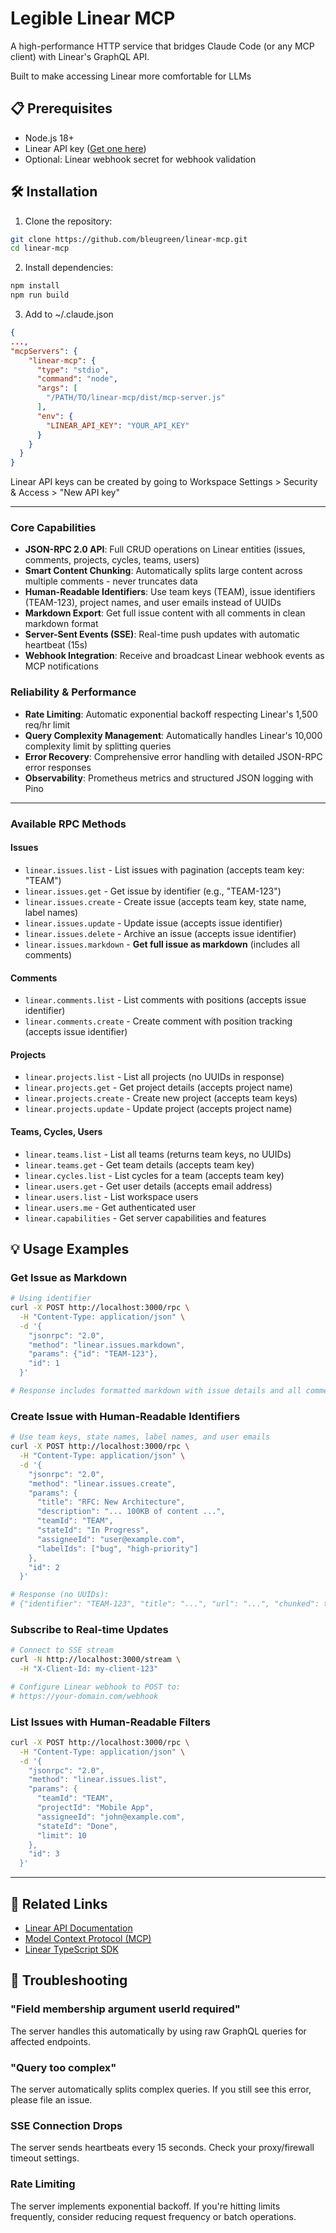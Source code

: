# Legible Linear MCP

A high-performance HTTP service that bridges Claude Code (or any MCP client) with Linear's GraphQL API. 

Built to make accessing Linear more comfortable for LLMs 

## 📋 Prerequisites

- Node.js 18+ 
- Linear API key ([Get one here](https://linear.app/settings/account/security))
- Optional: Linear webhook secret for webhook validation

## 🛠️ Installation

1. Clone the repository:
```bash
git clone https://github.com/bleugreen/linear-mcp.git
cd linear-mcp
```

2. Install dependencies:
```bash
npm install
npm run build
```

3. Add to ~/.claude.json
```json
{
...,
"mcpServers": {
    "linear-mcp": {
      "type": "stdio",
      "command": "node",
      "args": [
        "/PATH/TO/linear-mcp/dist/mcp-server.js"
      ],
      "env": {
        "LINEAR_API_KEY": "YOUR_API_KEY"
      }
    }
  }
}
```

Linear API keys can be created by going to Workspace Settings > Security & Access > "New API key"

---

### Core Capabilities
- **JSON-RPC 2.0 API**: Full CRUD operations on Linear entities (issues, comments, projects, cycles, teams, users)
- **Smart Content Chunking**: Automatically splits large content across multiple comments - never truncates data
- **Human-Readable Identifiers**: Use team keys (TEAM), issue identifiers (TEAM-123), project names, and user emails instead of UUIDs
- **Markdown Export**: Get full issue content with all comments in clean markdown format
- **Server-Sent Events (SSE)**: Real-time push updates with automatic heartbeat (15s)
- **Webhook Integration**: Receive and broadcast Linear webhook events as MCP notifications

### Reliability & Performance
- **Rate Limiting**: Automatic exponential backoff respecting Linear's 1,500 req/hr limit
- **Query Complexity Management**: Automatically handles Linear's 10,000 complexity limit by splitting queries
- **Error Recovery**: Comprehensive error handling with detailed JSON-RPC error responses
- **Observability**: Prometheus metrics and structured JSON logging with Pino

---

 
### Available RPC Methods

#### Issues
- `linear.issues.list` - List issues with pagination (accepts team key: "TEAM")
- `linear.issues.get` - Get issue by identifier (e.g., "TEAM-123")
- `linear.issues.create` - Create issue (accepts team key, state name, label names)
- `linear.issues.update` - Update issue (accepts issue identifier)
- `linear.issues.delete` - Archive an issue (accepts issue identifier)
- `linear.issues.markdown` - **Get full issue as markdown** (includes all comments)

#### Comments
- `linear.comments.list` - List comments with positions (accepts issue identifier)
- `linear.comments.create` - Create comment with position tracking (accepts issue identifier)

#### Projects
- `linear.projects.list` - List all projects (no UUIDs in response)
- `linear.projects.get` - Get project details (accepts project name)
- `linear.projects.create` - Create new project (accepts team keys)
- `linear.projects.update` - Update project (accepts project name)

#### Teams, Cycles, Users
- `linear.teams.list` - List all teams (returns team keys, no UUIDs)
- `linear.teams.get` - Get team details (accepts team key)
- `linear.cycles.list` - List cycles for a team (accepts team key)
- `linear.users.get` - Get user details (accepts email address)
- `linear.users.list` - List workspace users
- `linear.users.me` - Get authenticated user
- `linear.capabilities` - Get server capabilities and features

## 💡 Usage Examples

### Get Issue as Markdown
```bash
# Using identifier
curl -X POST http://localhost:3000/rpc \
  -H "Content-Type: application/json" \
  -d '{
    "jsonrpc": "2.0",
    "method": "linear.issues.markdown",
    "params": {"id": "TEAM-123"},
    "id": 1
  }'

# Response includes formatted markdown with issue details and all comments
```

### Create Issue with Human-Readable Identifiers
```bash
# Use team keys, state names, label names, and user emails
curl -X POST http://localhost:3000/rpc \
  -H "Content-Type: application/json" \
  -d '{
    "jsonrpc": "2.0",
    "method": "linear.issues.create",
    "params": {
      "title": "RFC: New Architecture",
      "description": "... 100KB of content ...",
      "teamId": "TEAM",
      "stateId": "In Progress",
      "assigneeId": "user@example.com",
      "labelIds": ["bug", "high-priority"]
    },
    "id": 2
  }'

# Response (no UUIDs):
# {"identifier": "TEAM-123", "title": "...", "url": "...", "chunked": true, "chunks": 2}
```

### Subscribe to Real-time Updates
```bash
# Connect to SSE stream
curl -N http://localhost:3000/stream \
  -H "X-Client-Id: my-client-123"

# Configure Linear webhook to POST to:
# https://your-domain.com/webhook
```

### List Issues with Human-Readable Filters
```bash
curl -X POST http://localhost:3000/rpc \
  -H "Content-Type: application/json" \
  -d '{
    "jsonrpc": "2.0",
    "method": "linear.issues.list",
    "params": {
      "teamId": "TEAM",
      "projectId": "Mobile App",
      "assigneeId": "john@example.com",
      "stateId": "Done",
      "limit": 10
    },
    "id": 3
  }'
```

---

## 🔗 Related Links

- [Linear API Documentation](https://developers.linear.app)
- [Model Context Protocol (MCP)](https://modelcontextprotocol.io)
- [Linear TypeScript SDK](https://github.com/linear/linear)

## 🐛 Troubleshooting

### "Field membership argument userId required"
The server handles this automatically by using raw GraphQL queries for affected endpoints.

### "Query too complex"
The server automatically splits complex queries. If you still see this error, please file an issue.

### SSE Connection Drops
The server sends heartbeats every 15 seconds. Check your proxy/firewall timeout settings.

### Rate Limiting
The server implements exponential backoff. If you're hitting limits frequently, consider reducing request frequency or batch operations.

